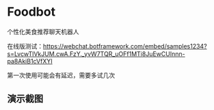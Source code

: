 # Foodbot
个性化美食推荐聊天机器人

在线版测试：https://webchat.botframework.com/embed/samples1234?s=LvcwTlVkJUM.cwA.FzY._yvW7TQR_uOFf1MTi8JuEwCUInnn-pa8AkiB1cVfXYI

第一次使用可能会有延迟，需要多试几次

## 演示截图

